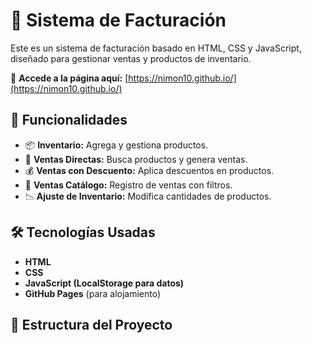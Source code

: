 # 📖 Sistema de Facturación

Este es un sistema de facturación basado en HTML, CSS y JavaScript, diseñado para gestionar ventas y productos de inventario.

🔗 **Accede a la página aquí:** [https://nimon10.github.io/](https://nimon10.github.io/)

## 🚀 Funcionalidades
- 📦 **Inventario:** Agrega y gestiona productos.
- 🛒 **Ventas Directas:** Busca productos y genera ventas.
- 💰 **Ventas con Descuento:** Aplica descuentos en productos.
- 📑 **Ventas Catálogo:** Registro de ventas con filtros.
- 📉 **Ajuste de Inventario:** Modifica cantidades de productos.

## 🛠️ Tecnologías Usadas
- **HTML**
- **CSS**
- **JavaScript (LocalStorage para datos)**
- **GitHub Pages** (para alojamiento)

## 📂 Estructura del Proyecto

